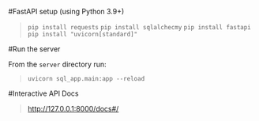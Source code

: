 #FastAPI setup (using Python 3.9+)

> `pip install requests`
> `pip install sqlalchecmy`
> `pip install fastapi`
> `pip install "uvicorn[standard]"`

#Run the server

From the `server` directory run:

> `uvicorn sql_app.main:app --reload`

#Interactive API Docs

> http://127.0.0.1:8000/docs#/
